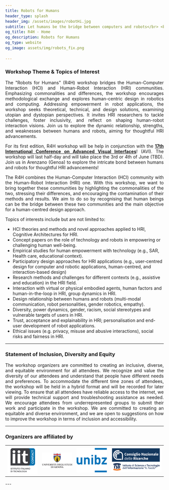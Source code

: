 ```yaml
---
title: Robots for Humans
header_type: splash
header_img: /assets/images/robotHi.jpg
subtitle: Let humans be the bridge between computers and robots</br> <b>June the 3rd or 4th, Arenzano (Genoa) - Italy</b>
og_title: R4H - Home
og_description: Robots for Humans
og_type: website
og_image: assets/img/robots_fix.png

---
```


### Workshop Theme & Topics of Interest

<p style="text-align: justify;">
The "Robots for Humans" (R4H) workshop bridges the Human-Computer Interaction (HCI) and Human-Robot Interaction (HRI) communities. Emphasizing commonalities and differences, the workshop encourages methodological exchange and explores human-centric design in robotics and computing. Addressing empowerment in robot applications, the workshop seeks theoretical, technical, and design solutions, examining utopian and dystopian perspectives. It invites HRI researchers to tackle challenges, foster inclusivity, and reflect on shaping human-robot interaction visions. Join us to explore the dynamic relationship, strengths, and weaknesses between humans and robots, aiming for thoughtful HRI advancements.
</p>

<p style="text-align: justify;">
For its first edition, R4H workshop will be help in conjunction with the <a href="https://avi2024.dibris.unige.it/"><b>17th International Conference on Advanced Visual Interfaces</b></a>! (AVI). The workshop will last half-day and will take place the 3rd or 4th of June (TBD). Join us in Arenzano (Genoa) to explore the intricate bond between humans and robots for thoughtful HRI advancements!
</p>

<p style="text-align: justify;">
The R4H combines the Human-Computer Interaction (HCI) community with the Human-Robot Interaction (HRI) one. With this workshop, we want to bring together these communities by highlighting the commonalities of the two, stressing their differences, and encouraging the contamination of their methods and results. We aim to do so by recognising that human beings can be the bridge between these two communities and the main objective for a human-centred design approach.
</p>

Topics of interests include but are not limited to:
* HCI theories and methods and novel approaches applied to HRI, Cognitive Architectures for HRI.
* Concept papers on the role of technology and robots in empowering or challenging human well-being.
* Empirical studies for human empowerment with technology (e.g., SAR, Health care, educational context).
* Participatory design approaches for HRI applications (e.g., user-centred design for computer and robotic applications, human-centred, and interaction-based design)
* Research methods and challenges for different contexts (e.g., assistive and education) in the HRI field.
* Interaction with virtual or physical embodied agents, human factors and human-in-the-loop in HRI, group dynamics in HRI.
* Design relationship between humans and robots (multi-modal communication, robot personalities, gender robotics, empathy).
* Diversity, power dynamics, gender, racism, social stereotypes and vulnerable targets of users in HRI.
* Trust, acceptance and explainability in HRI; personalisation and end-user development of robot applications.
* Ethical issues (e.g. privacy, misuse and abusive interactions), social risks and fairness in HRI.

---

### Statement of Inclusion, Diversity and Equity

<p style="text-align: justify;">
The workshop organizers are committed to creating an inclusive, diverse, and equitable environment for all attendees. We recognize and value the diversity of our attendees and understand that people have different needs and preferences. To accommodate the different time zones of attendees, the workshop will be held in a hybrid format and will be recorded for later viewing. To ensure that all attendees have reliable access to the internet, we will provide technical support and troubleshooting assistance as needed. We encourage attendees from underrepresented groups to submit their work and participate in the workshop. We are committed to creating an equitable and diverse environment, and we are open to suggestions on how to improve the workshop in terms of inclusion and accessibility.
</p>

---

### Organizers are affiliated by

<table>
  <tr>
    <!--
    <td> <img src="assets/img/genova_more.png" alt="Genova More" width="300"/> </td>
    <td> <img  src="assets/img/genova_logo.png" alt="Genova Logo" width="300"/> </td>
    -->
    <td> <img  src="assets/images/logo_contact.png" alt="contact" width="300"/> </td>
    <td> <img  src="assets/images/logo_unige.png" alt="unige" width="300"/> </td>
    <td> <img  src="assets/images/logo_unibo.svg" alt="unibo" width="300"/> </td>
    <td> <img  src="assets/images/logo_ISTI2.png" alt="unipi" width="500"/> </td>
  </tr>
  <!--
  <tr>
    <td> <img src="assets/img/raise.png" alt="Raise" width="300"/> </td>
    <td> <img src="assets/img/coro.jpeg" alt="CoRo" width="300"/> </td>
    <td> <img src="assets/img/RAS.png" alt="IEEE RAS" width="300"/> </td>
  </tr>
  -->
</table>
---